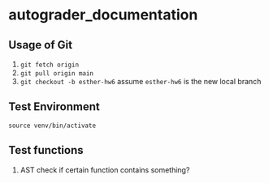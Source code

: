 # autograder_documentation

## Usage of Git
1. `git fetch origin`
2. `git pull origin main`
3. `git checkout -b esther-hw6` assume `esther-hw6` is the new local branch

## Test Environment
`source venv/bin/activate`

## Test functions
1. AST 
check if certain function contains something?
